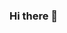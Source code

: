 ### Hi there 👋

<!--
**adisve/adisve** is a ✨ _special_ ✨ repository because its `README.md` (this file) appears on your GitHub profile.
https://github-readme-stats.vercel.app/api?username=adisve

-->
